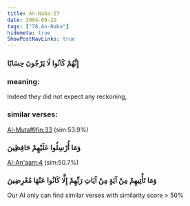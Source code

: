 ```yaml
---
title: An-Naba:27
date: 2004-09-22
tags: ["78.An-Naba"]
hidemeta: true 
ShowPostNavLinks: true 
---
```

### إِنَّهُمْ كَانُوا لَا يَرْجُونَ حِسَابًا
### meaning: 
Indeed they did not expect any reckoning,
### similar verses: 

[Al-Mutaffifin:33](/83/33) (sim:53.9%)

### وَمَا أُرْسِلُوا عَلَيْهِمْ حَافِظِينَ

[Al-An'aam:4](/6/4) (sim:50.7%)

### وَمَا تَأْتِيهِمْ مِنْ آيَةٍ مِنْ آيَاتِ رَبِّهِمْ إِلَّا كَانُوا عَنْهَا مُعْرِضِينَ

Our AI only can find similar verses with similarity score > 50% 


